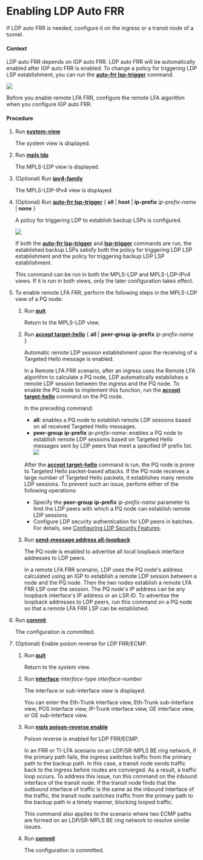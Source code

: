 Enabling LDP Auto FRR
=====================

If LDP auto FRR is needed, configure it on the ingress or a transit node of a tunnel.

#### Context

LDP auto FRR depends on IGP auto FRR. LDP auto FRR will be automatically enabled after IGP auto FRR is enabled. To change a policy for triggering LDP LSP establishment, you can run the [**auto-frr lsp-trigger**](cmdqueryname=auto-frr+lsp-trigger) command.

![](../../../../public_sys-resources/note_3.0-en-us.png) 

Before you enable remote LFA FRR, configure the remote LFA algorithm when you configure IGP auto FRR.



#### Procedure

1. Run [**system-view**](cmdqueryname=system-view)
   
   
   
   The system view is displayed.
2. Run [**mpls ldp**](cmdqueryname=mpls+ldp)
   
   
   
   The MPLS-LDP view is displayed.
3. (Optional) Run [**ipv4-family**](cmdqueryname=ipv4-family)
   
   
   
   The MPLS-LDP-IPv4 view is displayed.
4. (Optional) Run [**auto-frr lsp-trigger**](cmdqueryname=auto-frr+lsp-trigger+all+host+ip-prefix+none) { **all** | **host** | **ip-prefix** *ip-prefix-name* | **none** }
   
   
   
   A policy for triggering LDP to establish backup LSPs is configured.
   
   
   
   ![](../../../../public_sys-resources/note_3.0-en-us.png) 
   
   If both the [**auto-frr lsp-trigger**](cmdqueryname=auto-frr+lsp-trigger) and [**lsp-trigger**](cmdqueryname=lsp-trigger) commands are run, the established backup LSPs satisfy both the policy for triggering LDP LSP establishment and the policy for triggering backup LDP LSP establishment.
   
   This command can be run in both the MPLS-LDP and MPLS-LDP-IPv4 views. If it is run in both views, only the later configuration takes effect.
5. To enable remote LFA FRR, perform the following steps in the MPLS-LDP view of a PQ node:
   1. Run [**quit**](cmdqueryname=quit)
      
      
      
      Return to the MPLS-LDP view.
   2. Run [**accept target-hello**](cmdqueryname=accept+target-hello+all+peer-group+ip-prefix) { **all** | **peer-group** **ip-prefix** *ip-prefix-name* }
      
      
      
      Automatic remote LDP session establishment upon the receiving of a Targeted Hello message is enabled.
      
      
      
      In a Remote LFA FRR scenario, after an ingress uses the Remote LFA algorithm to calculate a PQ node, LDP automatically establishes a remote LDP session between the ingress and the PQ node. To enable the PQ node to implement this function, run the [**accept target-hello**](cmdqueryname=accept+target-hello) command on the PQ node.
      
      In the preceding command:
      
      * **all**: enables a PQ node to establish remote LDP sessions based on all received Targeted Hello messages.
      * **peer-group** **ip-prefix** *ip-prefix-name*: enables a PQ node to establish remote LDP sessions based on Targeted Hello messages sent by LDP peers that meet a specified IP prefix list.![](../../../../public_sys-resources/note_3.0-en-us.png) 
      
      After the [**accept target-hello**](cmdqueryname=accept+target-hello) command is run, the PQ node is prone to Targeted Hello packet-based attacks. If the PQ node receives a large number of Targeted Hello packets, it establishes many remote LDP sessions. To prevent such an issue, perform either of the following operations:
      
      * Specify the **peer-group** **ip-prefix** *ip-prefix-name* parameter to limit the LDP peers with which a PQ node can establish remote LDP sessions.
      * Configure LDP security authentication for LDP peers in batches. For details, see [Configuring LDP Security Features](dc_vrp_ldp-p2p_cfg_0055.html).
   3. Run [**send-message address all-loopback**](cmdqueryname=send-message+address+all-loopback)
      
      
      
      The PQ node is enabled to advertise all local loopback interface addresses to LDP peers.
      
      
      
      In a remote LFA FRR scenario, LDP uses the PQ node's address calculated using an IGP to establish a remote LDP session between a node and the PQ node. Then the two nodes establish a remote LFA FRR LSP over the session. The PQ node's IP address can be any loopback interface's IP address or an LSR ID. To advertise the loopback addresses to LDP peers, run this command on a PQ node so that a remote LFA FRR LSP can be established.
6. Run [**commit**](cmdqueryname=commit)
   
   
   
   The configuration is committed.
7. (Optional) Enable poison reverse for LDP FRR/ECMP.
   1. Run [**quit**](cmdqueryname=quit)
      
      
      
      Return to the system view.
   2. Run [**interface**](cmdqueryname=interface) *interface-type* *interface-number*
      
      
      
      The interface or sub-interface view is displayed.
      
      
      
      You can enter the Eth-Trunk interface view, Eth-Trunk sub-interface view, POS interface view, IP-Trunk interface view, GE interface view, or GE sub-interface view.
   3. Run [**mpls poison-reverse enable**](cmdqueryname=mpls+poison-reverse+enable)
      
      
      
      Poison reverse is enabled for LDP FRR/ECMP.
      
      
      
      In an FRR or TI-LFA scenario on an LDP/SR-MPLS BE ring network, if the primary path fails, the ingress switches traffic from the primary path to the backup path. In this case, a transit node sends traffic back to the ingress before routes are converged. As a result, a traffic loop occurs. To address this issue, run this command on the inbound interface of the transit node. If the transit node finds that the outbound interface of traffic is the same as the inbound interface of the traffic, the transit node switches traffic from the primary path to the backup path in a timely manner, blocking looped traffic.
      
      This command also applies to the scenario where two ECMP paths are formed on an LDP/SR-MPLS BE ring network to resolve similar issues.
   4. Run [**commit**](cmdqueryname=commit)
      
      
      
      The configuration is committed.